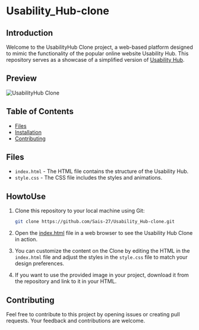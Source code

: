 # Usability_Hub-clone

## Introduction

Welcome to the UsabilityHub Clone project, a web-based platform designed to mimic the functionality of the popular online website Usability Hub. This repository serves as a showcase of a simplified version of [Usability Hub](https://lightlessdays.github.io/UsabilityHub/#).

## Preview
![UsabilityHub Clone](https://github.com/Sais-27/Usability_Hub-clone/blob/main/usabilityhub.gif)


## Table of Contents

- [Files](#files)
- [Installation](#howtouse)
- [Contributing](#contributing)


## Files
- `index.html` - The HTML file contains the structure of the Usability Hub.
- `style.css` - The CSS file includes the styles and animations.

## HowtoUse
1. Clone this repository to your local machine using Git:
   ```bash
   git clone https://github.com/Sais-27/Usability_Hub-clone.git
2. Open the [index.html](https://github.com/Sais-27/Usability_Hub-clone.git) file in a web browser to see the Usability Hub Clone in action.

3. You can customize the content on the Clone by editing the HTML in the `index.html` file and adjust the styles in the `style.css` file to match your design preferences.

4. If you want to use the provided image in your project, download it from the repository and link to it in your HTML.


## Contributing
Feel free to contribute to this project by opening issues or creating pull requests. Your feedback and contributions are welcome.

 
